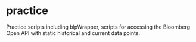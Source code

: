 # practice

Practice scripts including blpWrapper, scripts for accessing the Bloomberg Open API with static historical and current data points.

